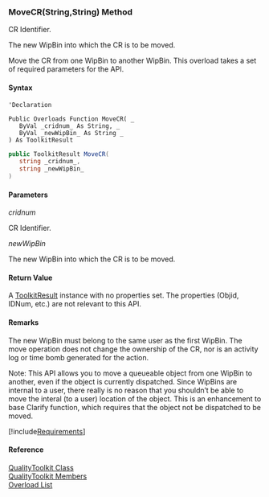 ﻿### MoveCR(String,String) Method

CR Identifier.

The new WipBin into which the CR is to be moved.

Move the CR from one WipBin to another WipBin. This overload takes a set of required parameters for the API.

#### Syntax

```vbnet
'Declaration

Public Overloads Function MoveCR( _
   ByVal _cridnum_ As String, _
   ByVal _newWipBin_ As String _
) As ToolkitResult
```

```csharp
public ToolkitResult MoveCR( 
   string _cridnum_,
   string _newWipBin_
)
```

#### Parameters

_cridnum_

CR Identifier.

_newWipBin_

The new WipBin into which the CR is to be moved.

#### Return Value

A [ToolkitResult](FChoice.Toolkits.Clarify~FChoice.Toolkits.Clarify.ToolkitResult.md) instance with no properties set. The properties (Objid, IDNum, etc.) are not relevant to this API.

#### Remarks

The new WipBin must belong to the same user as the first WipBin. The move operation does not change the ownership of the CR, nor is an activity log or time bomb generated for the action.

Note: This API allows you to move a queueable object from one WipBin to another, even if the object is currently dispatched. Since WipBins are internal to a user, there really is no reason that you shouldn’t be able to move the interal (to a user) location of the object. This is an enhancement to base Clarify function, which requires that the object not be dispatched to be moved.

[!include[Requirements](../partials/requirements.md)]

#### Reference

[QualityToolkit Class](FChoice.Toolkits.Clarify~FChoice.Toolkits.Clarify.Quality.QualityToolkit.md)  
[QualityToolkit Members](FChoice.Toolkits.Clarify~FChoice.Toolkits.Clarify.Quality.QualityToolkit_members.md)  
[Overload List](FChoice.Toolkits.Clarify~FChoice.Toolkits.Clarify.Quality.QualityToolkit~MoveCR.md)